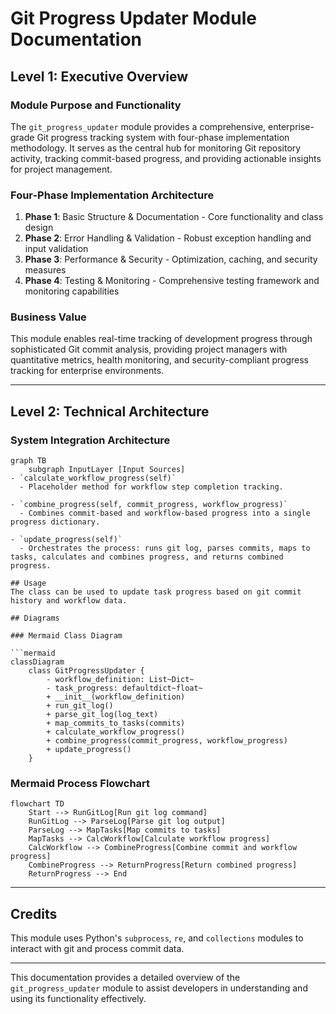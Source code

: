 # Git Progress Updater Module Documentation

## Level 1: Executive Overview

### Module Purpose and Functionality
The `git_progress_updater` module provides a comprehensive, enterprise-grade Git progress tracking system with four-phase implementation methodology. It serves as the central hub for monitoring Git repository activity, tracking commit-based progress, and providing actionable insights for project management.

### Four-Phase Implementation Architecture
1. **Phase 1**: Basic Structure & Documentation - Core functionality and class design
2. **Phase 2**: Error Handling & Validation - Robust exception handling and input validation
3. **Phase 3**: Performance & Security - Optimization, caching, and security measures
4. **Phase 4**: Testing & Monitoring - Comprehensive testing framework and monitoring capabilities

### Business Value
This module enables real-time tracking of development progress through sophisticated Git commit analysis, providing project managers with quantitative metrics, health monitoring, and security-compliant progress tracking for enterprise environments.

---

## Level 2: Technical Architecture

### System Integration Architecture
```mermaid
graph TB
    subgraph InputLayer [Input Sources]
- `calculate_workflow_progress(self)`
  - Placeholder method for workflow step completion tracking.

- `combine_progress(self, commit_progress, workflow_progress)`
  - Combines commit-based and workflow-based progress into a single progress dictionary.

- `update_progress(self)`
  - Orchestrates the process: runs git log, parses commits, maps to tasks, calculates and combines progress, and returns combined progress.

## Usage
The class can be used to update task progress based on git commit history and workflow data.

## Diagrams

### Mermaid Class Diagram

```mermaid
classDiagram
    class GitProgressUpdater {
        - workflow_definition: List~Dict~
        - task_progress: defaultdict~float~
        + __init__(workflow_definition)
        + run_git_log()
        + parse_git_log(log_text)
        + map_commits_to_tasks(commits)
        + calculate_workflow_progress()
        + combine_progress(commit_progress, workflow_progress)
        + update_progress()
    }
```

### Mermaid Process Flowchart

```mermaid
flowchart TD
    Start --> RunGitLog[Run git log command]
    RunGitLog --> ParseLog[Parse git log output]
    ParseLog --> MapTasks[Map commits to tasks]
    MapTasks --> CalcWorkflow[Calculate workflow progress]
    CalcWorkflow --> CombineProgress[Combine commit and workflow progress]
    CombineProgress --> ReturnProgress[Return combined progress]
    ReturnProgress --> End
```

---

## Credits

This module uses Python's `subprocess`, `re`, and `collections` modules to interact with git and process commit data.

---

This documentation provides a detailed overview of the `git_progress_updater` module to assist developers in understanding and using its functionality effectively.
